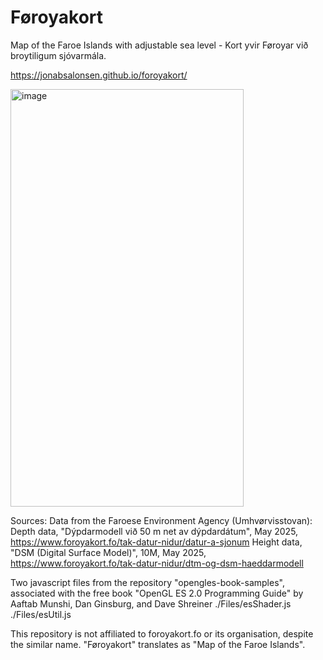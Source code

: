 # Føroyakort
Map of the Faroe Islands with adjustable sea level - Kort yvir Føroyar við broytiligum sjóvarmála.

https://jonabsalonsen.github.io/foroyakort/

<img width="373" height="668" alt="image" src="https://github.com/user-attachments/assets/a3957613-a79d-46fe-a012-9ae324e39005" />

Sources:
  Data from the Faroese Environment Agency (Umhvørvisstovan):
    Depth data, "Dýpdarmodell við 50 m net av dýpdardátum", May 2025, https://www.foroyakort.fo/tak-datur-nidur/datur-a-sjonum
    Height data, "DSM (Digital Surface Model)", 10M, May 2025, https://www.foroyakort.fo/tak-datur-nidur/dtm-og-dsm-haeddarmodell

  Two javascript files from the repository "opengles-book-samples", associated with the free book "OpenGL ES 2.0 Programming Guide" by Aaftab Munshi, Dan Ginsburg, and Dave Shreiner
    ./Files/esShader.js
    ./Files/esUtil.js

This repository is not affiliated to foroyakort.fo or its organisation, despite the similar name. "Føroyakort" translates as "Map of the Faroe Islands".
